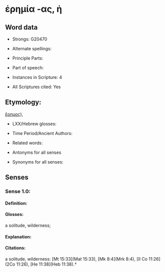 # ἐρημία -ας, ἡ

<!-- Status: S2=NeedsEdits -->
<!-- Lexica used for edits:   -->

## Word data

* Strongs: G20470

* Alternate spellings:



* Principle Parts: 


* Part of speech: 


* Instances in Scripture: 4

* All Scriptures cited: Yes

## Etymology: 

[ἔρημος]()), 

* LXX/Hebrew glosses: 


* Time Period/Ancient Authors: 


* Related words: 

* Antonyms for all senses

* Synonyms for all senses: 


## Senses 


### Sense  1.0: 

#### Definition: 

#### Glosses: 

a solitude, wilderness; 

#### Explanation: 


#### Citations: 

a solitude, wilderness: [Mt 15:33](Mat 15:33), [Mk 8:4](Mrk 8:4), [II Co 11:26](2Co 11:26), [He 11:38](Heb 11:38).†
